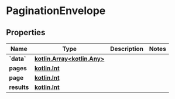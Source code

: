 
# PaginationEnvelope

## Properties
Name | Type | Description | Notes
------------ | ------------- | ------------- | -------------
**&#x60;data&#x60;** | [**kotlin.Array&lt;kotlin.Any&gt;**](.md) |  | 
**pages** | [**kotlin.Int**](.md) |  | 
**page** | [**kotlin.Int**](.md) |  | 
**results** | [**kotlin.Int**](.md) |  | 




